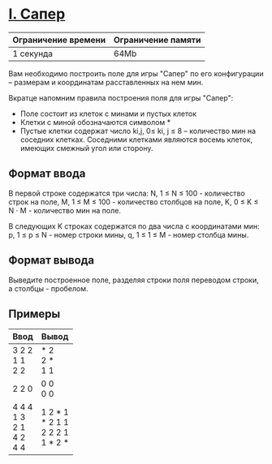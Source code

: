# [I. Сапер](https://contest.yandex.ru/contest/27472/problems/I/ "Ссылка на сайт с задачей")
| Ограничение времени | Ограничение памяти |
| -|-|
| 1 секунда | 64Mb |

Вам необходимо построить поле для игры "Сапер" по его конфигурации – размерам и координатам расставленных на нем мин.

Вкратце напомним правила построения поля для игры "Сапер":

* Поле состоит из клеток с минами и пустых клеток
* Клетки с миной обозначаются символом *
* Пустые клетки содержат число ki,j, 0≤ ki, j ≤ 8 – количество мин на соседних клетках. Соседними клетками являются восемь клеток, имеющих смежный угол или сторону.

## Формат ввода

В первой строке содержатся три числа: N, 1 ≤ N ≤ 100 - количество строк на поле, M, 1 ≤ M ≤ 100 - количество столбцов на поле, K, 0 ≤ K ≤ N ⋅ M - количество мин на поле.

В следующих K строках содержатся по два числа с координатами мин: p, 1 ≤ p ≤ N - номер строки мины, q, 1 ≤ 1 ≤ M - номер столбца мины.

## Формат вывода

Выведите построенное поле, разделяя строки поля переводом строки, а столбцы - пробелом.

## Примеры

| Ввод | Вывод |
| -|-|
| 3 2 2</br>1 1</br>2 2 | * 2</br>2 *</br>1 1 |
| 2 2 0 | 0 0</br>0 0 |
|4 4 4</br>1 3</br>2 1</br>4 2</br>4 4 | 1 2 * 1</br>* 2 1 1</br>2 2 2 1</br>1 * 2 * |